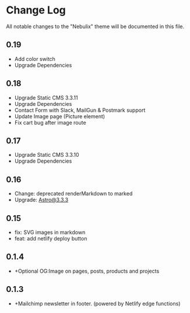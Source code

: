 # Change Log

All notable changes to the "Nebulix" theme will be documented in this file.

## 0.19
- Add color switch
- Upgrade Dependencies 


## 0.18

- Upgrade Static CMS 3.3.11
- Upgrade Dependencies
- Contact Form with Slack, MailGun & Postmark support
- Update Image page (Picture element)
- Fix cart bug after image route


## 0.17
- Upgrade Static CMS 3.3.10
- Upgrade Dependencies


## 0.16

-   Change: deprecated renderMarkdown to marked
-   Upgrade: Astro@3.3.3 



## 0.15

- fix: SVG images in markdown
- feat: add netlify deploy button



## 0.1.4

-   \+Optional OG:Image on pages, posts, products and projects

## 0.1.3

-   \+Mailchimp newsletter in footer. (powered by Netlify edge functions)






